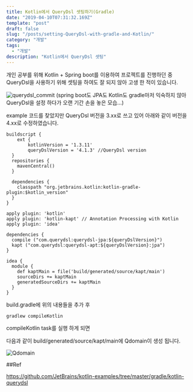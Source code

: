 ```yaml
---
title: Kotlin에서 QueryDsl 셋팅하기(Gradle)
date: "2019-04-10T07:31:32.169Z"
template: "post"
draft: false
slug: "/posts/setting-QueryDsl-with-gradle-and-Kotlin/"
category: "개발"
tags:
  - "개발"
description: "Kotlin에서 QueryDsl 셋팅"
---
```


개인 공부를 위해 Kotlin + Spring boot를 이용하여 프로젝트를 진행하던 중
QueryDsl을 사용하기 위해 셋팅을 하여도 잘 되지 않아 고생 한 적이 있습니다.

![querydsl_commit](/media/querydsl_commit.PNG)
(spring boot도 JPA도 Kotlin도 gradle마저 익숙하지 않아 QueryDsl을 설정 하다가 오랜 기간 손을 놓은 모습...)

example 코드를 찾았지만 QueryDsl 버전을 3.xx로 쓰고 있어 아래와 같이 버전을 4.xx로 수정하였습니다.

```tsx
buildscript {
  	ext {
		kotlinVersion = '1.3.11'
		queryDslVersion = '4.1.3' //QueryDsl version
  }
  repositories {
    mavenCentral()
  }

  dependencies {
    classpath "org.jetbrains.kotlin:kotlin-gradle-plugin:$kotlin_version"
  }
}

apply plugin: 'kotlin'
apply plugin: 'kotlin-kapt' // Annotation Processing with Kotlin
apply plugin: 'idea'

dependencies {
  compile ("com.querydsl:querydsl-jpa:${queryDslVersion}")
  kapt ("com.querydsl:querydsl-apt:${queryDslVersion}:jpa")
}

idea {
  module {
    def kaptMain = file('build/generated/source/kapt/main')
    sourceDirs += kaptMain
    generatedSourceDirs += kaptMain
  }
}
```
build.gradle에 위의 내용들을 추가 후 

```tsx
gradlew compileKotlin
```
compileKotlin task를 실행 하게 되면

다음과 같이 build/generated/source/kapt/main에 Qdomain이 생성 됩니다.

![Qdomain](/media/Qdomain.PNG)



##Ref

https://github.com/JetBrains/kotlin-examples/tree/master/gradle/kotlin-querydsl